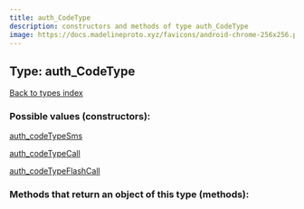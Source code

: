 ```yaml
---
title: auth_CodeType
description: constructors and methods of type auth_CodeType
image: https://docs.madelineproto.xyz/favicons/android-chrome-256x256.png
---
```

## Type: auth\_CodeType  
[Back to types index](index.md)



### Possible values (constructors):

[auth\_codeTypeSms](../constructors/auth_codeTypeSms.md)  

[auth\_codeTypeCall](../constructors/auth_codeTypeCall.md)  

[auth\_codeTypeFlashCall](../constructors/auth_codeTypeFlashCall.md)  



### Methods that return an object of this type (methods):



